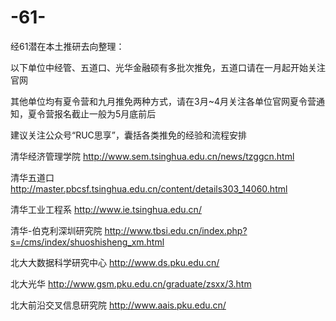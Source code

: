 # -61-
经61潜在本土推研去向整理：

以下单位中经管、五道口、光华金融硕有多批次推免，五道口请在一月起开始关注官网

其他单位均有夏令营和九月推免两种方式，请在3月~4月关注各单位官网夏令营通知，夏令营报名截止一般为5月底前后

建议关注公众号“RUC思享”，囊括各类推免的经验和流程安排

清华经济管理学院  http://www.sem.tsinghua.edu.cn/news/tzggcn.html

清华五道口 http://master.pbcsf.tsinghua.edu.cn/content/details303_14060.html

清华工业工程系 http://www.ie.tsinghua.edu.cn/

清华-伯克利深圳研究院 http://www.tbsi.edu.cn/index.php?s=/cms/index/shuoshisheng_xm.html

北大大数据科学研究中心 http://www.ds.pku.edu.cn/

北大光华 http://www.gsm.pku.edu.cn/graduate/zsxx/3.htm

北大前沿交叉信息研究院 http://www.aais.pku.edu.cn/ 
